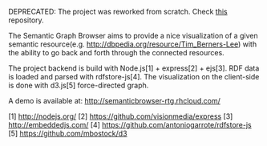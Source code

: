 DEPRECATED: The project was reworked from scratch. Check <a href="https://github.com/saskodh/semantic-browser">this</a> repository.

The Semantic Graph Browser aims to provide a nice visualization of a given semantic resource(e.g. http://dbpedia.org/resource/Tim_Berners-Lee) with the ability to go back and forth through the connected resources.

The project backend is build with Node.js[1] + express[2] + ejs[3]. RDF data is loaded and parsed with rdfstore-js[4]. The visualization on the client-side is done with d3.js[5] force-directed graph.
 
A demo is available at: 
http://semanticbrowser-rtg.rhcloud.com/


[1] http://nodejs.org/
[2] https://github.com/visionmedia/express
[3] http://embeddedjs.com/
[4] https://github.com/antoniogarrote/rdfstore-js
[5] https://github.com/mbostock/d3
